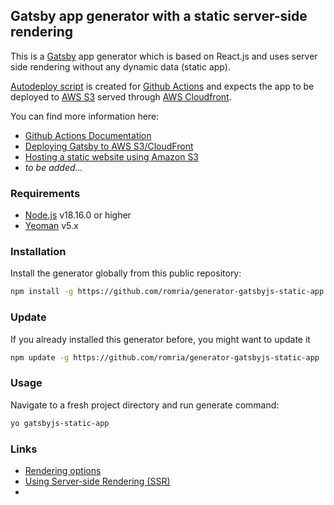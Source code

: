 ## Gatsby app generator with a static server-side rendering

This is a [Gatsby](https://www.gatsbyjs.com/) app generator which is based on React.js and uses server side rendering without any dynamic data (static app). 

[Autodeploy script](https://github.com/romria/generator-gatsbyjs-static-app/blob/master/app/templates/.github/workflows/deploy.yml) is created for [Github Actions](https://github.com/features/actions) and expects the app to be deployed to [AWS S3](https://aws.amazon.com/s3/) served through [AWS Cloudfront](https://aws.amazon.com/cloudfront/).

You can find more information here:
* [Github Actions Documentation](https://docs.github.com/en/actions)
* [Deploying Gatsby to AWS S3/CloudFront](https://www.gatsbyjs.com/docs/how-to/previews-deploys-hosting/deploying-to-s3-cloudfront/)
* [Hosting a static website using Amazon S3](https://docs.aws.amazon.com/AmazonS3/latest/userguide/WebsiteHosting.html)
* _to be added..._

### Requirements
* [Node.js](https://nodejs.org/) v18.16.0 or higher
* [Yeoman](https://yeoman.io) v5.x

### Installation
Install the generator globally from this public repository:

```bash
npm install -g https://github.com/romria/generator-gatsbyjs-static-app
```

### Update
If you already installed this generator before, you might want to update it

```bash
npm update -g https://github.com/romria/generator-gatsbyjs-static-app
```

### Usage
Navigate to a fresh project directory and run generate command:

```bash
yo gatsbyjs-static-app
```

### Links
* [Rendering options](https://www.gatsbyjs.com/docs/conceptual/rendering-options/)
* [Using Server-side Rendering (SSR)](https://www.gatsbyjs.com/docs/how-to/rendering-options/using-server-side-rendering/)
* 
